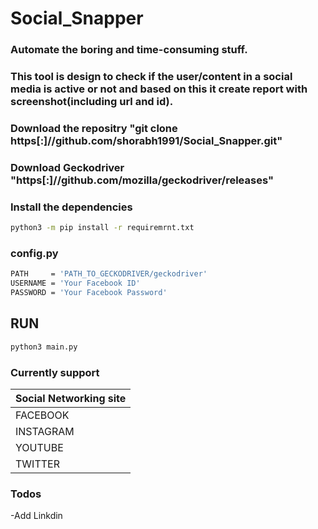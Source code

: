 # Social_Snapper
### Automate the boring and time-consuming stuff.
### This tool is design to check if the user/content in a social media is active or not and based on this it create report with screenshot(including url and id).

### Download the repositry "git clone https[:]//github.com/shorabh1991/Social_Snapper.git"
### Download Geckodriver "https[:]//github.com/mozilla/geckodriver/releases"
### Install the dependencies
```sh 
python3 -m pip install -r requiremrnt.txt
```
### config.py
```sh
PATH     = 'PATH_TO_GECKODRIVER/geckodriver'
USERNAME = 'Your Facebook ID'
PASSWORD = 'Your Facebook Password'
```

## RUN
```sh
python3 main.py
```
### Currently support
| Social Networking site |
| ------ | 
|FACEBOOK|
|INSTAGRAM|
|YOUTUBE|
|TWITTER|

### Todos
 -Add Linkdin
  

